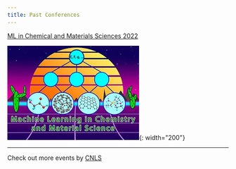 ```yaml
---
title: Past Conferences
---
```


<!-- {:. style="text-align: center"}  -->
[ML in Chemical and Materials Sciences 2022](https://web.cvent.com/event/98d693ec-2328-4e76-bf46-c88d714cb55a/summary)

![](/assets/past_events/2023-logo.webp){: width="200"}

--------------------       
Check out more events by [CNLS](https://cnls.lanl.gov/External/Conferences.php)
